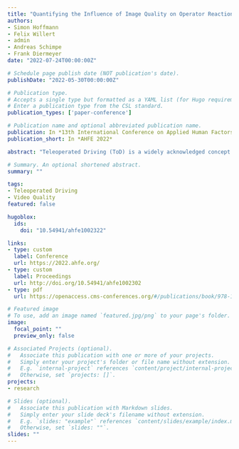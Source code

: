 ```yaml
---
title: "Quantifying the Influence of Image Quality on Operator Reaction Times for Teleoperated Road Vehicles"
authors:
- Simon Hoffmann
- Felix Willert
- admin
- Andreas Schimpe
- Frank Diermeyer
date: "2022-07-24T00:00:00Z"

# Schedule page publish date (NOT publication's date).
publishDate: "2022-05-30T00:00:00Z"

# Publication type.
# Accepts a single type but formatted as a YAML list (for Hugo requirements).
# Enter a publication type from the CSL standard.
publication_types: ['paper-conference']

# Publication name and optional abbreviated publication name.
publication: In *13th International Conference on Applied Human Factors and Ergonomics*
publication_short: In *AHFE 2022*

abstract: "Teleoperated Driving (ToD) is a widely acknowledged concept applied to handle edge-case situations in automated vehicles. In ToD, a human operator judges and resolves these situations based on video streams. Due to varying network coverage, the compression level of these video streams and therefore the resulting image quality (IQ) are adjusted dynamically. In the presented work, the effect of IQ on task performance is investigated. We hypothesize that IQ impacts the operator’s reaction time to dynamic obstacles, and therefore influences safety. We conducted a user study to test this hypothesis. Subjective and objective data were collected. The results reveal that IQ has a significant influence on the operator’s task performance."

# Summary. An optional shortened abstract.
summary: ""

tags:
- Teleoperated Driving
- Video Quality
featured: false

hugoblox:
  ids:
    doi: "10.54941/ahfe1002322"

links:
- type: custom
  label: Conference
  url: https://2022.ahfe.org/
- type: custom
  label: Proceedings
  url: http://doi.org/10.54941/ahfe1002302
- type: pdf
  url: https://openaccess.cms-conferences.org/#/publications/book/978-1-958651-33-9/article/978-1-958651-33-9_19

# Featured image
# To use, add an image named `featured.jpg/png` to your page's folder.
image:
  focal_point: ""
  preview_only: false

# Associated Projects (optional).
#   Associate this publication with one or more of your projects.
#   Simply enter your project's folder or file name without extension.
#   E.g. `internal-project` references `content/project/internal-project/index.md`.
#   Otherwise, set `projects: []`.
projects:
- research

# Slides (optional).
#   Associate this publication with Markdown slides.
#   Simply enter your slide deck's filename without extension.
#   E.g. `slides: "example"` references `content/slides/example/index.md`.
#   Otherwise, set `slides: ""`.
slides: ""
---
```

